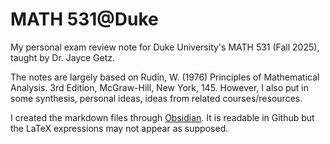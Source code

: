 # MATH 531@Duke
My personal exam review note for Duke University's MATH 531 (Fall 2025), taught by Dr. Jayce Getz. 

The notes are largely based on Rudin, W. (1976) Principles of Mathematical Analysis. 3rd Edition, McGraw-Hill, New York, 145. However, I also put in some synthesis, personal ideas, ideas from related courses/resources.

I created the markdown files through [Obsidian](https://github.com/obsidianmd/obsidian-releases). It is readable in Github but the LaTeX expressions may not appear as supposed.
